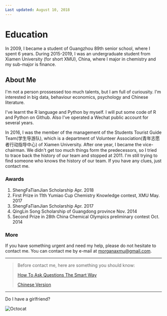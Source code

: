 ```yaml
---
Last updated: August 10, 2018
---
```

# Education

In 2009, I became a student of Guangzhou 89th senior school, where I spent 6 years.
During 2015-2019, I was an undergraduate student from Xiamen University (for short XMU), China, where I major in chemistry and my sub-major is finance.

## About Me

I'm not a person prossessed too much talents, but I am full of curiousity. I'm interested in big data, behaviour economics, psychology and Chinese literature.

I've learnt the R language and Python by myself. I will put some code of R and Python on Github. Also I've operated a Wechat public account for several years.

In 2016, I was the member of the management of the Students Tourist Guide Team(学生导游队), which is a department of Volunteer Association(青年志愿者行动指导中心) of Xiamen University. After one year, I became the vice-chairman. We didn't get too much things form the predecessors, so I tried to trace back the history of our team and stopped at 2011. I'm still trying to find someone who knows the history of our team. If you have any clues, just contact me.

### Awards

1.  ShengFaTianJian Scholarship  Apr. 2018
2.  First Prize in 11th Yumiao Cup Chemistry Knowledge contest, XMU	May. 2017
3.  ShengFaTianJian Scholarship  Apr. 2017
4.  QingLin Song Scholarship of Guangdong province Nov. 2014
5.  Second Prize in 28th China Chemical Olympics preliminary contest Oct. 2014

### More

If you have something urgent and need my help, please do not hesitate to contact me. You can contact me by e-mail at morganaxmu@gmail.com.

* * *
> Before contact me, here are something you should know:
>
> [How To Ask Questions The Smart Way](http://www.catb.org/%7Eesr/faqs/smart-questions.html)
>
> [Chinese Version](http://doc.zengrong.net/smart-questions/cn.html)
* * *

Do I have a girlfriend?

![Octocat](http://b316.photo.store.qq.com/psb?/V12MMRVS1iXFpO/3tocgB*lBhcVSESKYV4yvs5P1dwm3UVP.FzbSZ8AvCI!/b/dDwBAAAAAAAA&bo=uAKsAgAAAAARByQ!&rf=viewer_4)
